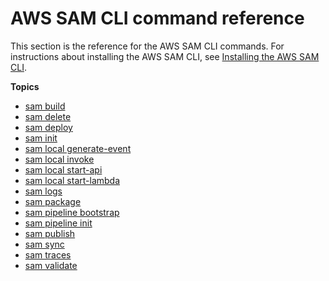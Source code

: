 # AWS SAM CLI command reference<a name="serverless-sam-cli-command-reference"></a>

This section is the reference for the AWS SAM CLI commands\. For instructions about installing the AWS SAM CLI, see [Installing the AWS SAM CLI](install-sam-cli.md)\.

**Topics**
+ [sam build](sam-cli-command-reference-sam-build.md)
+ [sam delete](sam-cli-command-reference-sam-delete.md)
+ [sam deploy](sam-cli-command-reference-sam-deploy.md)
+ [sam init](sam-cli-command-reference-sam-init.md)
+ [sam local generate\-event](sam-cli-command-reference-sam-local-generate-event.md)
+ [sam local invoke](sam-cli-command-reference-sam-local-invoke.md)
+ [sam local start\-api](sam-cli-command-reference-sam-local-start-api.md)
+ [sam local start\-lambda](sam-cli-command-reference-sam-local-start-lambda.md)
+ [sam logs](sam-cli-command-reference-sam-logs.md)
+ [sam package](sam-cli-command-reference-sam-package.md)
+ [sam pipeline bootstrap](sam-cli-command-reference-sam-pipeline-bootstrap.md)
+ [sam pipeline init](sam-cli-command-reference-sam-pipeline-init.md)
+ [sam publish](sam-cli-command-reference-sam-publish.md)
+ [sam sync](sam-cli-command-reference-sam-sync.md)
+ [sam traces](sam-cli-command-reference-sam-traces.md)
+ [sam validate](sam-cli-command-reference-sam-validate.md)